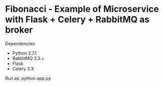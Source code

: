 Fibonacci - Example of Microservice with Flask + Celery + RabbitMQ as broker 
==============================

Dependencies:

* Python 2.7.1
* RabbitMQ 3.3.+
* Flask
* Celery 3.X

Run as: 
python app.py
